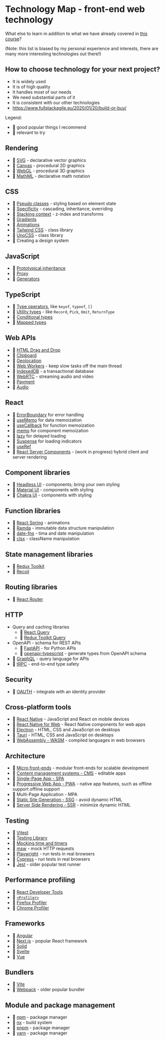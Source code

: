 # Technology Map - front-end web technology

What else to learn in addition to what we have already covered in [this course](../README.md)?

(Note: this list is biased by my personal experience and interests, there are many more interesting technologies out there!)

## How to choose technology for your next project?

- It is widely used
- It is of high quality
- It handles most of our needs
- We need substantial parts of it
- It is consistent with our other technologies
- https://www.fullstackagile.eu/2020/01/20/build-or-buy/

Legend:

- :green_heart: good popular things I recommend
- :eyes: relevant to try

## Rendering

- :green_heart: [SVG](https://developer.mozilla.org/en-US/docs/Web/SVG) - declarative vector graphics
- :green_heart: [Canvas](https://developer.mozilla.org/en-US/docs/Web/API/Canvas_API) - procedural 2D graphics
- :eyes: [WebGL](https://developer.mozilla.org/en-US/docs/Web/API/WebGL_API) - procedural 3D graphics
- :eyes: [MathML](https://developer.mozilla.org/en-US/docs/Web/MathML) - declarative math notation

## CSS

- :green_heart: [Pseudo classes](https://developer.mozilla.org/en-US/docs/Web/CSS/Pseudo-classes) - styling based on element state
- :green_heart: [Specificity](https://developer.mozilla.org/en-US/docs/Learn/CSS/Building_blocks/Cascade_and_inheritance) - cascading, inheritance, overriding
- :green_heart: [Stacking context](https://developer.mozilla.org/en-US/docs/Web/CSS/CSS_Positioning/Understanding_z_index/The_stacking_context) - z-index and transforms
- :eyes: [Gradients](https://developer.mozilla.org/en-US/docs/Web/CSS/CSS_Images/Using_CSS_gradients)
- :eyes: [Animations](https://developer.mozilla.org/en-US/docs/Web/CSS/CSS_Animations/Using_CSS_animations)
- :green_heart: [Tailwind CSS](https://tailwindcss.com/) - class library
- :eyes: [UnoCSS](https://unocss.dev/) - class library
- :green_heart: Creating a design system

## JavaScript

- :green_heart: [Prototypical inheritance](https://developer.mozilla.org/en-US/docs/Web/JavaScript/Inheritance_and_the_prototype_chain)
- :green_heart: [Proxy](https://developer.mozilla.org/en-US/docs/Web/JavaScript/Reference/Global_Objects/Proxy)
- :green_heart: [Generators](https://developer.mozilla.org/en-US/docs/Web/JavaScript/Reference/Statements/function*)

## TypeScript

- :green_heart: [Type operators](https://www.typescriptlang.org/docs/handbook/2/types-from-types.html), like `keyof`, `typeof`, `[]`
- :green_heart: [Utility types](https://www.typescriptlang.org/docs/handbook/utility-types.html) - like `Record`, `Pick`, `Omit`, `ReturnType`
- :eyes: [Conditional types](https://www.typescriptlang.org/docs/handbook/2/conditional-types.html)
- :green_heart: [Mapped types](https://www.typescriptlang.org/docs/handbook/2/mapped-types.html)

## Web APIs

- :green_heart: [HTML Drag and Drop](https://developer.mozilla.org/en-US/docs/Web/API/HTML_Drag_and_Drop_API)
- :green_heart: [Clipboard](https://developer.mozilla.org/en-US/docs/Web/API/Clipboard_API)
- :eyes: [Geolocation](https://developer.mozilla.org/en-US/docs/Web/API/Geolocation_API)
- :green_heart: [Web Workers](https://developer.mozilla.org/en-US/docs/Web/API/Web_Workers_API) - keep slow tasks off the main thread
- :green_heart: [IndexedDB](https://developer.mozilla.org/en-US/docs/Web/API/IndexedDB_API) - a transactional database
- :green_heart: [WebRTC](https://developer.mozilla.org/en-US/docs/Web/API/WebRTC_API) - streaming audio and video
- :eyes: [Payment](https://developer.mozilla.org/en-US/docs/Web/API/Payment_Request_API)
- :eyes: [Audio](https://developer.mozilla.org/en-US/docs/Web/API/Web_Audio_API)

## React

- :green_heart: [ErrorBoundary](https://github.com/bvaughn/react-error-boundary) for error handling
- :green_heart: [useMemo](https://react.dev/reference/react/useMemo) for data memoization
- :green_heart: [useCallback](https://react.dev/reference/react/useCallback) for function memoization
- :green_heart: [memo](https://react.dev/reference/react/memo) for component memoization
- :green_heart: [lazy](https://react.dev/reference/react/lazy) for delayed loading
- :eyes: [Suspense](https://react.dev/reference/react/Suspense) for loading indicators
- :eyes: [useRef](https://react.dev/reference/react/useRef)
- :eyes: [React Server Components](https://github.com/reactjs/rfcs/blob/main/text/0188-server-components.md) - (work in progress) hybrid client and server rendering

## Component libraries

- :green_heart: [Headless UI](https://headlessui.com/) - components; bring your own styling
- :green_heart: [Material UI](https://mui.com/) - components with styling
- :eyes: [Chakra UI](https://chakra-ui.com/) - components with styling

## Function libraries

- :eyes: [React Spring](https://github.com/pmndrs/react-spring) - animations
- :green_heart: [Ramda](https://github.com/ramda/ramda) - immutable data structure manipulation
- :green_heart: [date-fns](https://github.com/date-fns/date-fns) - tima and date manipulation
- :green_heart: [clsx](https://github.com/lukeed/clsx) - className manipulation

## State management libraries

- :green_heart: [Redux Toolkit](https://redux-toolkit.js.org/)
- :eyes: [Recoil](https://recoiljs.org/)

## Routing libraries

- :green_heart: [React Router](https://reactrouter.com/)

## HTTP

- Query and caching libraries
  - :eyes: [React Query](https://tanstack.com/query/)
  - :green_heart: [Redux Toolkit Query](https://redux-toolkit.js.org/rtk-query/overview)
- OpenAPI - schema for REST APIs
  - :green_heart: [FastAPI](https://fastapi.tiangolo.com/) - for Python APIs
  - :green_heart: [openapi-typescript](https://github.com/drwpow/openapi-typescript) - generate types from OpenAPI schema
- :eyes: [GraphQL](https://graphql.org/) - query language for APIs
- :eyes: [tRPC](https://trpc.io/) - end-to-end type safety

## Security

- :green_heart: [OAUTH](https://aaronparecki.com/oauth-2-simplified/) - integrate with an identity provider

## Cross-platform tools

- :green_heart: [React Native](https://reactnative.dev/) - JavaScript and React on mobile devices
- :green_heart: [React Native for Web](https://necolas.github.io/react-native-web/) - React Native components for web apps
- :eyes: [Electron](https://www.electronjs.org/) - HTML, CSS and JavaScript on desktops
- :eyes: [Tauri](https://tauri.app/) - HTML, CSS and JavaScript on desktops
- :eyes: [WebAssembly - WASM](https://developer.mozilla.org/en-US/docs/WebAssembly) - compiled languages in web browsers

## Architecture

- :green_heart: [Micro front-ends](https://martinfowler.com/articles/micro-frontends.html) - modular front-ends for scalable development
- :green_heart: [Content management systems - CMS](https://en.wikipedia.org/wiki/Content_management_system) - editable apps
- :green_heart: [Single-Page App - SPA](https://en.wikipedia.org/wiki/Single-page_application)
- :green_heart: [Progressive Web App - PWA](https://developer.mozilla.org/en-US/docs/Web/Progressive_web_apps) - native app features, such as offline support offline support
- :green_heart: Multi-Page Application - MPA
- :green_heart: [Static Site Generation - SSG](https://developer.mozilla.org/en-US/docs/Learn/Tools_and_testing/Client-side_JavaScript_frameworks/Introduction#static_site_generators) - avoid dynamic HTML
- :eyes: [Server Side Rendering - SSR](https://developer.mozilla.org/en-US/docs/Learn/Tools_and_testing/Client-side_JavaScript_frameworks/Introduction#server-side_rendering) - minimize dynamic HTML

## Testing

- :green_heart: [Vitest](https://vitest.dev/)
- :green_heart: [Testing Library](https://testing-library.com/)
- :green_heart: [Mocking time and timers](https://vitest.dev/guide/mocking.html)
- :green_heart: [msw](https://mswjs.io/) - mock HTTP requests
- :green_heart: [Playwright](https://playwright.dev/) - run tests in real browsers
- :eyes: [Cypress](https://www.cypress.io/) - run tests in real browsers
- :green_heart: [Jest](https://jestjs.io/) - older popular test runner

## Performance profiling

- :green_heart: [React Developer Tools](https://chrome.google.com/webstore/detail/react-developer-tools/fmkadmapgofadopljbjfkapdkoienihi?hl=en)
- :eyes: [`<Profiler>`](https://react.dev/reference/react/Profiler)
- :green_heart: [Firefox Profiler](https://profiler.firefox.com/docs/#/)
- :green_heart: [Chrome Profiler](https://developer.chrome.com/docs/devtools/performance/)

## Frameworks

- :green_heart: [Angular](https://angular.io/)
- :green_heart: [Next.js](https://nextjs.org/) - popular React framework
- :eyes: [Solid](https://www.solidjs.com/)
- :eyes: [Svelte](https://svelte.dev/)
- :eyes: [Vue](https://vuejs.org/)

## Bundlers

- :green_heart: [Vite](https://vitejs.dev/)
- :green_heart: [Webpack](https://webpack.js.org/) - older popular bundler

## Module and package management

- :green_heart: [npm](https://docs.npmjs.com/) - package manager
- :eyes: [nx](https://nx.dev/) - build system
- :eyes: [pnpm](https://pnpm.io/) - package manager
- :green_heart: [yarn](https://yarnpkg.com/) - package manager
